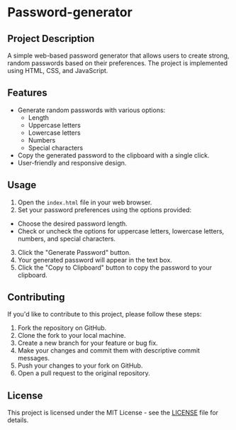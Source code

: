 # Password-generator

## Project Description
A simple web-based password generator that allows users to create strong, random passwords based on their preferences. The project is implemented using HTML, CSS, and JavaScript.

## Features
- Generate random passwords with various options:
  - Length
  - Uppercase letters
  - Lowercase letters
  - Numbers
  - Special characters
- Copy the generated password to the clipboard with a single click.
- User-friendly and responsive design.


## Usage
1. Open the `index.html` file in your web browser.
2. Set your password preferences using the options provided:
- Choose the desired password length.
- Check or uncheck the options for uppercase letters, lowercase letters, numbers, and special characters.
3. Click the "Generate Password" button.
4. Your generated password will appear in the text box.
5. Click the "Copy to Clipboard" button to copy the password to your clipboard.

## Contributing
If you'd like to contribute to this project, please follow these steps:
1. Fork the repository on GitHub.
2. Clone the fork to your local machine.
3. Create a new branch for your feature or bug fix.
4. Make your changes and commit them with descriptive commit messages.
5. Push your changes to your fork on GitHub.
6. Open a pull request to the original repository.

## License
This project is licensed under the MIT License - see the [LICENSE](LICENSE) file for details.


